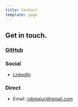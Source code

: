 ```yaml
---
title: Contact
template: page
---
```


## Get in touch.

### [GitHub](https://github.com/rmajuri)

### Social

- [LinkedIn](https://www.linkedin.com/in/robertmajuri/)

### Direct

- Email: [robmajuri@gmail.com](mailto:robmajuri@gmail.com)
